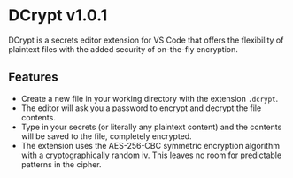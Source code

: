 # DCrypt v1.0.1

DCrypt is a secrets editor extension for VS Code that offers the flexibility of plaintext files with the added security of on-the-fly encryption.

## Features

- Create a new file in your working directory with the extension `.dcrypt`.
- The editor will ask you a password to encrypt and decrypt the file contents.
- Type in your secrets (or literally any plaintext content) and the contents will be saved to the file, completely encrypted.
- The extension uses the AES-256-CBC symmetric encryption algorithm with a cryptographically random iv. This leaves no room for predictable patterns in the cipher.
